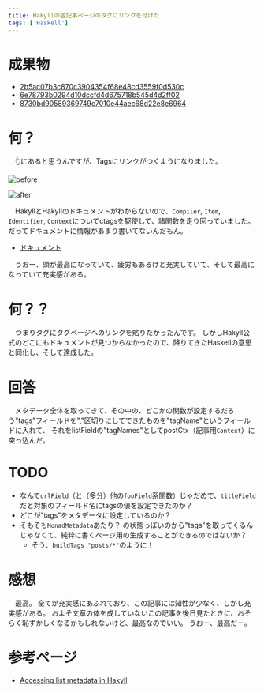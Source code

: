 ```yaml
---
title: Hakyllの各記事ページのタグにリンクを付けた
tags: ['Haskell']
---
```

# 成果物
- [2b5ac07b3c870c3904354f68e48cd3559f0d530c](https://github.com/aiya000/aiya000.github.io/commit/2b5ac07b3c870c3904354f68e48cd3559f0d530c)
- [6e78793b0294d10dccfd4d675718b545d4d2ff02](https://github.com/aiya000/aiya000.github.io/commit/6e78793b0294d10dccfd4d675718b545d4d2ff02)
- [8730bd90589369749c7010e44aec68d22e8e6964](https://github.com/aiya000/aiya000.github.io/commit/8730bd90589369749c7010e44aec68d22e8e6964)


# 何？
　👆にあると思うんですが、Tagsにリンクがつくようになりました。

![before](/2017-06-08-hakyll-taglinks/before.png)

![after](/2017-06-08-hakyll-taglinks/after.png)

　HakyllとHakyllのドキュメントがわからないので、`Compiler`, `Item`, `Identifier`, `Context`についてctagsを駆使して、諸関数を走り回っていました。
だってドキュメントに情報があまり書いてないんだもん。

- [ドキュメント](https://www.stackage.org/haddock/lts-8.11/hakyll-4.9.5.1/Hakyll-Core-Identifier.html)

　うおー、頭が最高になっていて、疲労もあるけど充実していて、そして最高になっていて充実感がある。


# 何？？
　つまりタグにタグページへのリンクを貼りたかったんです。
しかしHakyll公式のどこにもドキュメントが見つからなかったので、降りてきたHaskellの意思と同化し、そして達成した。


# 回答
　メタデータ全体を取ってきて、その中の、どこかの関数が設定するだろう"tags"フィールドを","区切りにしてできたものを"tagName"というフィールドに入れて、
それをlistFieldの"tagNames"としてpostCtx（記事用`Context`）に突っ込んだ。


# TODO
- なんで`urlField`（と（多分）他の`fooField`系関数）じゃだめで、`titleField`だと対象のフィールド名にtagsの値を設定できたのか？
- どこが"tags"をメタデータに設定しているのか？
- そもそも`MonadMetadata`あたり？ の状態っぽいのから"tags"を取ってくるんじゃなくて、純粋に書くページ用の生成することができるのではないか？
     - そう、`buildTags "posts/*"`のように！


# 感想
　最高。
全てが充実感にあふれており、この記事には知性が少なく、しかし充実感がある。
およそ文章の体を成していないこの記事を後日見たときに、おそらく恥ずかしくなるかもしれないけど、最高なのでいい。
うおー、最高だー。


# 参考ページ

- [Accessing list metadata in Hakyll](http://mattwetmore.me/posts/hakyll-list-metadata.html)
